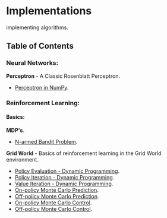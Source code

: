# Implementations

implementing algorithms.


## Table of Contents

### Neural Networks:

**Perceptron** - A Classic Rosenblatt Perceptron.
  - [Perceptron in NumPy](https://github.com/pedrommaiaa/Implementations/blob/main/perceptron/perceptron_numpy.py).


### Reinforcement Learning:


#### Basics:

**MDP's**.
  - [N-armed Bandit Problem](https://github.com/pedrommaiaa/Implementations/blob/main/RL/basics/MDP/bandits/bandit.py).


**Grid World** - Basics of reinforcement learning in the Grid World environment.
  - [Policy Evaluation - Dynamic Programming](https://github.com/pedrommaiaa/Implementations/blob/main/RL/basics/dynamic_programming/policy_evaluation.py).
  - [Policy Iteration - Dynamic Programming](https://github.com/pedrommaiaa/Implementations/blob/main/RL/basics/dynamic_programming/policy_iteration.py).
  - [Value Iteration - Dynamic Programming](https://github.com/pedrommaiaa/Implementations/blob/main/RL/basics/dynamic_programming/value_iteration.py).
  - [On-policy Monte Carlo Prediction](https://github.com/pedrommaiaa/Implementations/blob/main/RL/basics/monte_carlo/mc_prediction.py).
  - [Off-policy Monte Carlo Prediction](https://github.com/pedrommaiaa/Implementations/blob/main/RL/basics/monte_carlo/eps_mc_prediction.py).
  - [On-policy Monte Carlo Control](https://github.com/pedrommaiaa/Implementations/blob/main/RL/basics/monte_carlo/sampling_mc_prediction.py).
  - [Off-policy Monte Carlo Control]().

